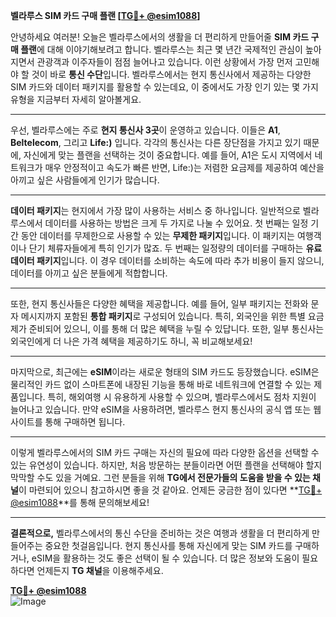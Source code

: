 **벨라루스 SIM 카드 구매 플랜 [[TG💪+ @esim1088](https://t.me/s/esim1088)]**

안녕하세요 여러분! 오늘은 벨라루스에서의 생활을 더 편리하게 만들어줄 **SIM 카드 구매 플랜**에 대해 이야기해보려고 합니다. 벨라루스는 최근 몇 년간 국제적인 관심이 높아지면서 관광객과 이주자들이 점점 늘어나고 있습니다. 이런 상황에서 가장 먼저 고민해야 할 것이 바로 **통신 수단**입니다. 벨라루스에서는 현지 통신사에서 제공하는 다양한 SIM 카드와 데이터 패키지를 활용할 수 있는데요, 이 중에서도 가장 인기 있는 몇 가지 유형을 지금부터 자세히 알아볼게요.

---

우선, 벨라루스에는 주로 **현지 통신사 3곳**이 운영하고 있습니다. 이들은 **A1**, **Beltelecom**, 그리고 **Life:)** 입니다. 각각의 통신사는 다른 장단점을 가지고 있기 때문에, 자신에게 맞는 플랜을 선택하는 것이 중요합니다. 예를 들어, A1은 도시 지역에서 네트워크가 매우 안정적이고 속도가 빠른 반면, Life:)는 저렴한 요금제를 제공하여 예산을 아끼고 싶은 사람들에게 인기가 많습니다.

---

**데이터 패키지**는 현지에서 가장 많이 사용하는 서비스 중 하나입니다. 일반적으로 벨라루스에서 데이터를 사용하는 방법은 크게 두 가지로 나눌 수 있어요. 첫 번째는 일정 기간 동안 데이터를 무제한으로 사용할 수 있는 **무제한 패키지**입니다. 이 패키지는 여행객이나 단기 체류자들에게 특히 인기가 많죠. 두 번째는 일정량의 데이터를 구매하는 **유료 데이터 패키지**입니다. 이 경우 데이터를 소비하는 속도에 따라 추가 비용이 들지 않으니, 데이터를 아끼고 싶은 분들에게 적합합니다.

---

또한, 현지 통신사들은 다양한 혜택을 제공합니다. 예를 들어, 일부 패키지는 전화와 문자 메시지까지 포함된 **통합 패키지**로 구성되어 있습니다. 특히, 외국인을 위한 특별 요금제가 준비되어 있으니, 이를 통해 더 많은 혜택을 누릴 수 있답니다. 또한, 일부 통신사는 외국인에게 더 나은 가격 혜택을 제공하기도 하니, 꼭 비교해보세요!

---

마지막으로, 최근에는 **eSIM**이라는 새로운 형태의 SIM 카드도 등장했습니다. eSIM은 물리적인 카드 없이 스마트폰에 내장된 기능을 통해 바로 네트워크에 연결할 수 있는 제품입니다. 특히, 해외여행 시 유용하게 사용할 수 있으며, 벨라루스에서도 점차 지원이 늘어나고 있습니다. 만약 eSIM을 사용하려면, 벨라루스 현지 통신사의 공식 앱 또는 웹사이트를 통해 구매하면 됩니다.

---

이렇게 벨라루스에서의 SIM 카드 구매는 자신의 필요에 따라 다양한 옵션을 선택할 수 있는 유연성이 있습니다. 하지만, 처음 방문하는 분들이라면 어떤 플랜을 선택해야 할지 막막할 수도 있을 거예요. 그런 분들을 위해 **TG에서 전문가들의 도움을 받을 수 있는 채널**이 마련되어 있으니 참고하시면 좋을 것 같아요. 언제든 궁금한 점이 있다면 **[TG💪+ @esim1088](https://t.me/s/esim1088)**를 통해 문의해보세요!

---

**결론적으로,** 벨라루스에서의 통신 수단을 준비하는 것은 여행과 생활을 더 편리하게 만들어주는 중요한 첫걸음입니다. 현지 통신사를 통해 자신에게 맞는 SIM 카드를 구매하거나, eSIM을 활용하는 것도 좋은 선택이 될 수 있습니다. 더 많은 정보와 도움이 필요하다면 언제든지 **TG 채널**을 이용해주세요. 

**[TG💪+ @esim1088](https://t.me/s/esim1088)**  
![Image](https://i.postimg.cc/Y0z9fWf4/image.png)